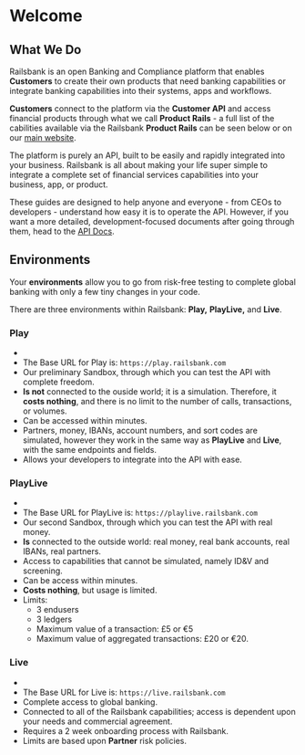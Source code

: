 # Welcome
## What We Do

Railsbank is an open Banking and Compliance platform that enables **Customers** to create their own products that need banking capabilities or integrate banking capabilities into their systems, apps and workflows.

**Customers** connect to the platform via the **Customer API** and access financial products through what we call **Product Rails** - a full list of the cabilities available via the Railsbank **Product Rails** can be seen below or on our [main website](https://www.railsbank.com/).

The platform is purely an API, built to be easily and rapidly integrated into your business. Railsbank is all about making your life super simple to integrate a complete set of financial services capabilities into your business, app, or product.

These guides are designed to help anyone and everyone - from CEOs to developers - understand how easy it is to operate the API. However, if you want a more detailed, development-focused documents after going through them, head to the [API Docs](https://docs.railsbank.com/).

## Environments

Your **environments** allow you to go from risk-free testing to complete global banking with only a few tiny changes in your code.

There are three environments within Railsbank: **Play,** **PlayLive,** and **Live**.

### **Play**
-
- The Base URL for Play is: `https://play.railsbank.com`
- Our preliminary Sandbox, through which you can test the API with complete freedom.
- **Is not** connected to the ouside world; it is a simulation. Therefore, it **costs nothing**, and there is no limit to the number of calls, transactions, or volumes.  
-  Can be accessed within minutes.
- Partners, money, IBANs, account numbers, and sort codes are simulated, however they work in the same way as **PlayLive** and **Live**, with the same endpoints and fields.
- Allows your developers to integrate into the API with ease.


### **PlayLive**
-
- The Base URL for PlayLive is: `https://playlive.railsbank.com`
- Our second Sandbox, through which you can test the API with real money.
- **Is** connected to the outside world: real money, real bank accounts, real IBANs, real partners.
- Access to capabilities that cannot be simulated, namely ID&V and screening.
- Can be access within minutes.
- **Costs nothing**, but usage is limited.
- Limits:
  - 3 endusers
  - 3 ledgers
  - Maximum value of a transaction: £5 or €5
  - Maximum value of aggregated transactions: £20 or €20.

### **Live**
-
- The Base URL for Live is: `https://live.railsbank.com`
- Complete access to global banking.
- Connected to all of the Railsbank capabilities; access is dependent upon your needs and commercial agreement.
- Requires a 2 week onboarding process with Railsbank.
- Limits are based upon **Partner** risk policies.
